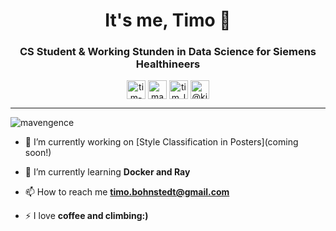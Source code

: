 <h1 align="center">It's me, Timo 👋</h1>
<center>
<h3 align="center">CS Student & Working Stunden in Data Science for Siemens Healthineers</h3>
</center>

<p align="center">
<a href="https://www.linkedin.com/in/bohniti/ka" target="blank"><img align="center" src="https://cdn.jsdelivr.net/npm/simple-icons@3.0.1/icons/linkedin.svg" alt="tim-löhr-821ba8188" height="30" width="30" /></a>
<a href="https://www.kaggle.com/beantown" target="blank"><img align="center" src="https://cdn.jsdelivr.net/npm/simple-icons@3.0.1/icons/kaggle.svg" alt="mavengence" height="30" width="30" /></a>
<a href="https://www.instagram.com/beantown1992/" target="blank"><img align="center" src="https://cdn.jsdelivr.net/npm/simple-icons@3.0.1/icons/instagram.svg" alt="tim_loehr27" height="30" width="30" /></a>
<a href="https://timo-bohnstedt.medium.com" target="blank"><img align="center" src="https://cdn.jsdelivr.net/npm/simple-icons@3.0.1/icons/medium.svg" alt="@kingloehr2" height="30" width="30" /></a>
</p>
<hr>

<p align="left"> <img src="https://komarev.com/ghpvc/?username=mavengence" alt="mavengence" /> </p>

- 🔭 I’m currently working on [Style Classification in Posters](coming soon!)

- 🌱 I’m currently learning **Docker and Ray**

- 📫 How to reach me **timo.bohnstedt@gmail.com**

- ⚡ I love **coffee and climbing:)**
